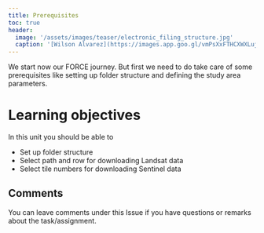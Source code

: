 ```yaml
---
title: Prerequisites
toc: true
header:
  image: '/assets/images/teaser/electronic_filing_structure.jpg'
  caption: '[Wilson Alvarez](https://images.app.goo.gl/vmPsXxFTHCXWXLuj8){:target="_blank"}'
---
```


We start now our FORCE journey. But first we need to do take care of some prerequisites like setting up folder structure and defining the study area parameters.

# Learning objectives

In this unit you should be able to

* Set up folder structure 
* Select path and row for downloading Landsat data
* Select tile numbers for downloading Sentinel data

## Comments

You can leave comments under this Issue if you have questions or remarks about the task/assignment. 

<script src="https://utteranc.es/client.js"
        repo="GeoMOER/FORCE"
        issue-term="moer-mpg-FORCE-00-Basic_Installation"
        theme="github-light"
        crossorigin="anonymous"
        async>
</script>
